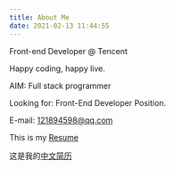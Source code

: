 ```yaml
---
title: About Me
date: 2021-02-13 11:44:55
---
```


Front-end Developer @ Tencent

Happy coding, happy live.

AIM: Full stack programmer

Looking for: Front-End Developer Position.

E-mail: 121894598@qq.com

This is my <a href="Resume.pdf">Resume</a>

这是我的<a href="cn/Resume.pdf">中文简历</a>
